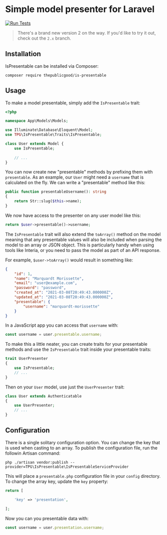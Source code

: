 # Simple model presenter for Laravel

[![Run Tests](https://github.com/tpg/is-presentable/actions/workflows/php.yml/badge.svg)](https://github.com/tpg/is-presentable/actions/workflows/php.yml)

> There's a brand new version 2 on the way. If you'd like to try it out, check out the `2.x` branch.

## Installation

IsPresentable can be installed via Composer:

```
composer require thepublicgood/is-presentable
```

## Usage

To make a model presentable, simply add the `IsPresentable` trait:

```php
<?php

namespace App\Models\Models;

use Illuminate\Database\Eloquent\Model;
use TPG\IsPresentable\Traits\IsPresentable;

class User extends Model {
    use IsPresentable;
    
    // ...
}
```

You can now create new "presentable" methods by prefixing them with `presentable`. As an example, our `User` might need
a `username` that is calculated on the fly. We can write a "presentable" method like this:

```php
public function presentableUsername(): string
{
    return Str::slug($this->name);  
}
```

We now have access to the presenter on any user model like this:

```php
return $user->presentable()->username;
```

The `IsPresentable` trait will also extend the `toArray()` method on the model meaning that any presentable values will
also be included when parsing the model to an array or JSON object. This is particularly handy when using tools like
Interia, or you need to pass the model as part of an API response.

For example, `$user->toArray()` would result in something like:

```json
{
    "id": 1,
    "name": "Marquardt Morissette",
    "email": "user@example.com",
    "password": "password",
    "created_at": "2021-03-08T20:49:43.000000Z",
    "updated_at": "2021-03-08T20:49:43.000000Z",
    "presentable": {
        "username": "marquardt-morissette"
    }
}
```

In a JavaScript app you can access that `username` with:

```javascript
const username = user.presentable.username;
```

To make this a little neater, you can create traits for your presentable methods and use the `IsPresentable` trait inside your presentable traits:

```php
trait UserPresenter
{
    use IsPresentable;
    // ...
}
```

Then on your `User` model, use just the `UserPresenter` trait:

```php
class User extends Authenticatable
{
    use UserPresenter;
    // ...
}
```

## Configuration
There is a single solitary configuration option. You can change the key that is used when casting to an array. To publish the configuration file, run the followin Artisan command:

```
php ./artisan vendor:publish --provider=TPG\IsPresentable\IsPresentableServiceProvider
```

This will place a `presentable.php` configuration file in your `config` directory. To change the array key, update the `key` property:

```php
return [

    'key' => 'presentation',

];
```

Now you can you presentable data with:

```javascript
const username = user.presentation.username;
```
